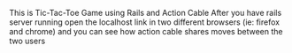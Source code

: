 This is  Tic-Tac-Toe Game using Rails and Action Cable
After you have rails server running open the localhost link in two different browsers (ie: firefox and chrome) and you can see how
action cable shares moves between the two users
